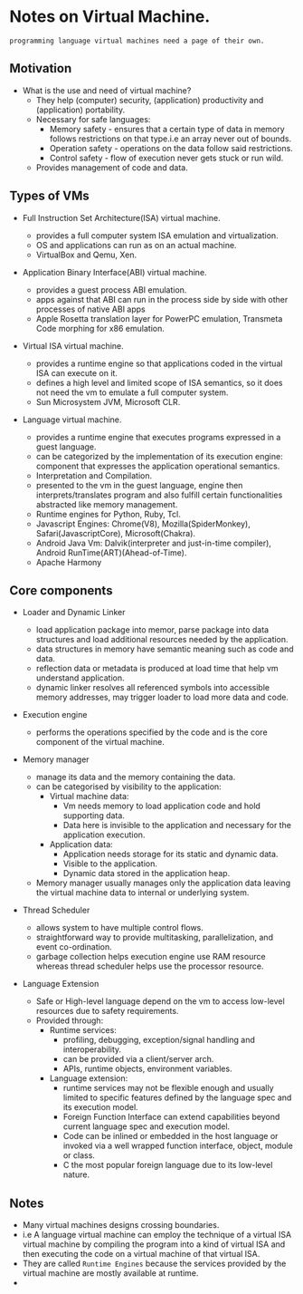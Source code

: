 # Notes on Virtual Machine.

`programming language virtual machines need a page of their own.`

## Motivation

- What is the use and need of virtual machine?
  - They help (computer) security, (application) productivity and (application) portability.
  - Necessary for safe languages: 
    - Memory safety - ensures that a certain type of data in memory follows restrictions on that type.i.e an array never out of bounds.
    - Operation safety - operations on the data follow said restrictions.
    - Control safety - flow of execution never gets stuck or run wild.
  - Provides management of code and data.
            
## Types of VMs

- Full Instruction Set Architecture(ISA) virtual machine.
  - provides a full computer system ISA emulation and virtualization.
  - OS and applications can run as on an actual machine.
  - VirtualBox and Qemu, Xen.

- Application Binary Interface(ABI) virtual machine.
  - provides a guest process ABI emulation.
  - apps against that ABI can run in the process side by side with other processes of native ABI apps
  - Apple Rosetta translation layer for PowerPC emulation, Transmeta Code morphing for x86 emulation.
  
- Virtual ISA virtual machine.
  - provides a runtime engine so that applications coded in the virtual ISA can execute on it.
  - defines a high level and limited scope of ISA semantics, so it does not need the vm to emulate a full computer system.
  - Sun Microsystem JVM, Microsoft CLR.

- Language virtual machine.   
  - provides a runtime engine that executes programs expressed in a guest language.
  - can be categorized by the implementation of its execution engine: component that expresses the application operational semantics.
  - Interpretation and Compilation.
  - presented to the vm in the guest language, engine then interprets/translates program and also fulfill certain functionalities abstracted like memory management.
  - Runtime engines for Python, Ruby, Tcl.
  - Javascript Engines: Chrome(V8), Mozilla(SpiderMonkey), Safari(JavascriptCore), Microsoft(Chakra).
  - Android Java Vm: Dalvik(interpreter and just-in-time compiler), Android RunTime(ART)(Ahead-of-Time).
  - Apache Harmony

## Core components

- Loader and Dynamic Linker
  - load application package into memor, parse package into data structures and load additional resources needed by the application.
  - data structures in memory have semantic meaning such as code and data.
  - reflection data or metadata is produced at load time that help vm understand application.
  - dynamic linker resolves all referenced symbols into accessible memory addresses, may trigger loader to load more data and code.

- Execution engine
  - performs the operations specified by the code and is the core component of the virtual machine.

- Memory manager
  - manage its data and the memory containing the data.
  - can be categorised by visibility to the application:
    - Virtual machine data: 
      - Vm needs memory to load application code and hold supporting data.
      - Data here is invisible to the application and necessary for the application execution.
    - Application data: 
      - Application needs storage for its static and dynamic data.
      - Visible to the application.
      - Dynamic data stored in the application heap.
  - Memory manager usually manages only the application data leaving the virtual machine data to internal or underlying system.

- Thread Scheduler
  - allows system to have multiple control flows.
  - straightforward way to provide multitasking, parallelization, and event co-ordination.
  - garbage collection helps execution engine use RAM resource whereas thread scheduler helps use the processor resource.

- Language Extension
  - Safe or High-level language depend on the vm to access low-level resources due to safety requirements.
  - Provided through:
    - Runtime services: 
      - profiling, debugging, exception/signal handling and interoperability.
      - can be provided via a client/server arch.
      - APIs, runtime objects, environment variables.
    - Language extension: 
      - runtime services may not be flexible enough and usually limited to specific features defined by the language spec and its execution model.
      - Foreign Function Interface can extend capabilities beyond current language spec and execution model.
      - Code can be inlined or embedded in the host language or invoked via a well wrapped function interface, object, module or class.
      - C the most popular foreign language due to its low-level nature.
## Notes

- Many virtual machines designs crossing boundaries.
- i.e A language virtual machine can employ the technique of a virtual ISA virtual machine by compiling the program into a kind of virtual ISA and then executing the code on a virtual machine of that virtual ISA.
- They are called `Runtime Engines` because the services provided by the virtual machine are mostly available at runtime.
- 